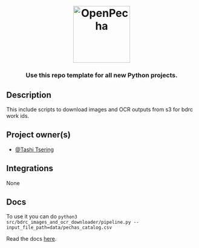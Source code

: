
<h1 align="center">
  <br>
  <a href="https://openpecha.org"><img src="https://avatars.githubusercontent.com/u/82142807?s=400&u=19e108a15566f3a1449bafb03b8dd706a72aebcd&v=4" alt="OpenPecha" width="150"></a>
  <br>
</h1>

<!-- Replace with 1-sentence description about what this tool is or does.-->

<h3 align="center">Use this repo template for all new Python projects.</h3>

## Description

This include scripts to download images and OCR outputs from s3 for bdrc work ids.

## Project owner(s)

<!-- Link to the repo owners' github profiles -->

- [@Tashi Tsering](https://github.com/ta4tsering)

## Integrations

<!-- Add any intregrations here or delete `- []()` and write None-->

None
## Docs
To use it you can do `python3 src/bdrc_images_and_ocr_downloader/pipeline.py --input_file_path=data/pechas_catalog.csv` 
<!-- Update the link to the docs -->

Read the docs [here](https://wiki.openpecha.org/#/dev/coding-guidelines).
